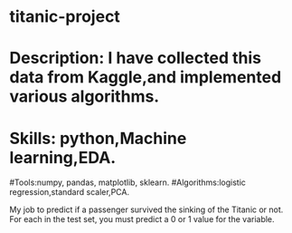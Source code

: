 # titanic-project
# Description: I have collected this data from Kaggle,and implemented various algorithms.
# Skills: python,Machine learning,EDA.
#Tools:numpy, pandas, matplotlib, sklearn.
#Algorithms:logistic regression,standard scaler,PCA.

My job to predict if a passenger survived the sinking of the Titanic or not.
For each in the test set, you must predict a 0 or 1 value for the variable.

